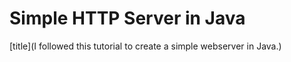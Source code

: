 # Simple HTTP Server in Java

[title](I followed this tutorial to create a simple webserver in Java.)